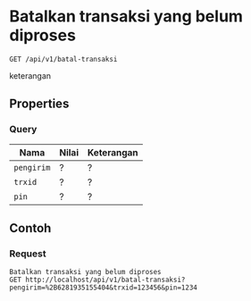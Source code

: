 # Batalkan transaksi yang belum diproses
```http
GET /api/v1/batal-transaksi
```
keterangan
## Properties
### Query
Nama  | Nilai | Keterangan
--- | --- | ---
<code>pengirim</code> | ? | ?
<code>trxid</code> | ? | ?
<code>pin</code> | ? | ?

## Contoh

### Request
```http
Batalkan transaksi yang belum diproses
GET http://localhost/api/v1/batal-transaksi?pengirim=%2B6281935155404&trxid=123456&pin=1234
```
